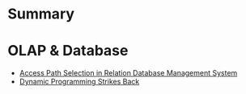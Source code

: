 # Summary

# OLAP & Database
- [Access Path Selection in Relation Database Management System](./access_path_selection.md)
- [Dynamic Programming Strikes Back](./dp.md)